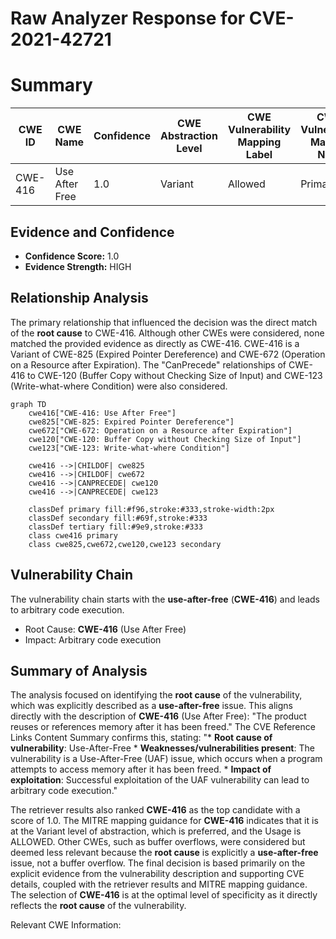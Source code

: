 # Raw Analyzer Response for CVE-2021-42721

# Summary
| CWE ID | CWE Name | Confidence | CWE Abstraction Level | CWE Vulnerability Mapping Label | CWE-Vulnerability Mapping Notes |
|---|---|---|---|---|---|
| CWE-416 | Use After Free | 1.0 | Variant | Allowed | Primary CWE |

## Evidence and Confidence

*   **Confidence Score:** 1.0
*   **Evidence Strength:** HIGH

## Relationship Analysis
The primary relationship that influenced the decision was the direct match of the **root cause** to CWE-416. Although other CWEs were considered, none matched the provided evidence as directly as CWE-416. CWE-416 is a Variant of CWE-825 (Expired Pointer Dereference) and CWE-672 (Operation on a Resource after Expiration). The "CanPrecede" relationships of CWE-416 to CWE-120 (Buffer Copy without Checking Size of Input) and CWE-123 (Write-what-where Condition) were also considered.

```mermaid
graph TD
    cwe416["CWE-416: Use After Free"]
    cwe825["CWE-825: Expired Pointer Dereference"]
    cwe672["CWE-672: Operation on a Resource after Expiration"]
    cwe120["CWE-120: Buffer Copy without Checking Size of Input"]
    cwe123["CWE-123: Write-what-where Condition"]

    cwe416 -->|CHILDOF| cwe825
    cwe416 -->|CHILDOF| cwe672
    cwe416 -->|CANPRECEDE| cwe120
    cwe416 -->|CANPRECEDE| cwe123

    classDef primary fill:#f96,stroke:#333,stroke-width:2px
    classDef secondary fill:#69f,stroke:#333
    classDef tertiary fill:#9e9,stroke:#333
    class cwe416 primary
    class cwe825,cwe672,cwe120,cwe123 secondary
```

## Vulnerability Chain
The vulnerability chain starts with the **use-after-free** (**CWE-416**) and leads to arbitrary code execution.
  - Root Cause: **CWE-416** (Use After Free)
  - Impact: Arbitrary code execution

## Summary of Analysis
The analysis focused on identifying the **root cause** of the vulnerability, which was explicitly described as a **use-after-free** issue. This aligns directly with the description of **CWE-416** (Use After Free): "The product reuses or references memory after it has been freed." The CVE Reference Links Content Summary confirms this, stating: "* **Root cause of vulnerability**: Use-After-Free * **Weaknesses/vulnerabilities present**: The vulnerability is a Use-After-Free (UAF) issue, which occurs when a program attempts to access memory after it has been freed. * **Impact of exploitation**: Successful exploitation of the UAF vulnerability can lead to arbitrary code execution."

The retriever results also ranked **CWE-416** as the top candidate with a score of 1.0. The MITRE mapping guidance for **CWE-416** indicates that it is at the Variant level of abstraction, which is preferred, and the Usage is ALLOWED. Other CWEs, such as buffer overflows, were considered but deemed less relevant because the **root cause** is explicitly a **use-after-free** issue, not a buffer overflow.
The final decision is based primarily on the explicit evidence from the vulnerability description and supporting CVE details, coupled with the retriever results and MITRE mapping guidance. The selection of **CWE-416** is at the optimal level of specificity as it directly reflects the **root cause** of the vulnerability.

Relevant CWE Information: